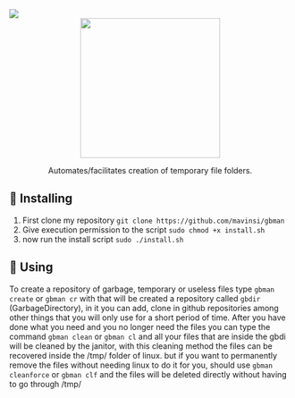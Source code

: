 
<img src="https://img.shields.io/badge/Made%20with-Bash-1f425f.svg">

<div id="header" align="center">
    <img width="250" src="https://media0.giphy.com/media/l3y66DUgpND7AohGS2/200w.gif?cid=82a1493bphdpqia18ll7exnm8k9xpia58ttp8rr4mijoz6g9&rid=200w.gif&ct=s">
  
Automates/facilitates creation of temporary file folders.
  </div>
  
  
## 💭 Installing
1. First clone my repository ``git clone https://github.com/mavinsi/gbman``
2. Give execution permission to the script ``sudo chmod +x install.sh``
3. now run the install script ``sudo ./install.sh``
## 🚮 Using

To create a repository of garbage, temporary or useless files type ``gbman create`` or ``gbman cr`` with that will be created a repository called ``gbdir`` (GarbageDirectory), in it you can add, clone in github repositories among other things that you will only use for a short period of time.
After you have done what you need and you no longer need the files you can type the command ``gbman clean`` or ``gbman cl`` and all your files that are inside the gbdi will be cleaned by the janitor, with this cleaning method the files can be recovered inside the /tmp/ folder of linux.
but if you want to permanently remove the files without needing linux to do it for you, should use ``gbman cleanforce`` or ``gbman clf`` and the files will be deleted directly without having to go through /tmp/
